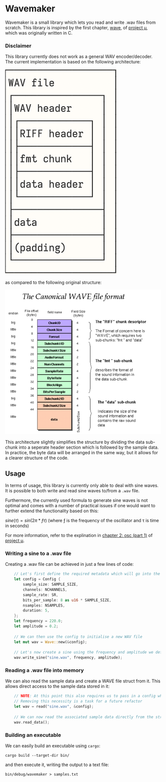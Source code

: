 # Wavemaker
Wavemaker is a small library which lets you read and write .wav files from scratch. This library is inspired by the first chapter, [wave](https://mu.krj.st/wave/), of [project μ](https://mu.krj.st/), which was originally written in C.

### Disclaimer
This library currently does not work as a general WAV encoder/decoder. The current implementation is based on the following architecture: 

![modified structure of a WAV file](assets/images/wav-format-modified.jpg)

as compared to the following original structure: 

![original structure of a WAV file](assets/images/wav-format-original.gif)

This architecture slightly simplifies the structure by dividing the data sub-chunk into a seperate header section which is followed by the sample data. In practice, the byte data will be arranged in the same way, but it allows for a clearer structure of the code.  

## Usage
In terms of usage, this library is currently only able to deal with sine waves. It is possible to both write and read sine waves to/from a `.wav` file. 

Furthermore, the currently used formula to generate sine waves is not optimal and comes with a number of practical issues if one would want to further extend the functionality based on this: 

$sine(τ) = sin(2π * ƒτ)$ 
(where ƒ is the frequency of the oscillator and τ is time in seconds)

For more information, refer to the explination in [chapter 2: osc (part 1)](https://mu.krj.st/osc_i/) of [project μ](https://mu.krj.st/).

### Writing a sine to a .wav file
Creating a .wav file can be achieved in just a few lines of code: 

```rust
    // Let's first define the required metadata which will go into the header of our WAV file 
    let config = Config {
        sample_size: SAMPLE_SIZE,
        channels: NCHANNELS,
        sample_rate: SR,
        bits_per_sample: 8 as u16 * SAMPLE_SIZE,
        nsamples: NSAMPLES,
        duration: 5,
    };
    let frequency = 220.0;
    let amplitude = 0.2; 

    // We can then use the config to initialise a new WAV file
    let mut wav = Wave::new(&config);    

    // Let's now create a sine using the frequency and amplitude we defined above  
    wav.write_sine("sine.wav", frequency, amplitude);
``` 

### Reading a .wav file into memory
We can also read the sample data and create a WAVE file struct from it. This allows direct access to the sample data stored in it: 

```rust
    // NOTE: At this point this also requires us to pass in a config which we define ourselves. 
    // Removing this necessity is a task for a future refactor
    let wav = read("sine.wav", &config); 
    
    // We can now read the associated sample data directly from the struct field
    wav.read_data();
```

### Building an executable
We can easily build an executable using `cargo`: 

```
cargo build --target-dir bin/ 
```

and then execute it, writing the output to a text file: 

```
bin/debug/wavemaker > samples.txt
```

